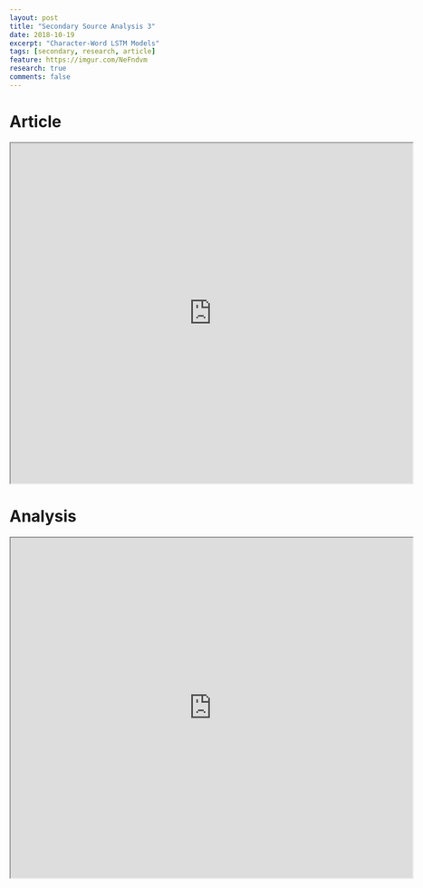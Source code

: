 ```yaml
---
layout: post
title: "Secondary Source Analysis 3"
date: 2018-10-19
excerpt: "Character-Word LSTM Models"
tags: [secondary, research, article]
feature: https://imgur.com/NeFndvm
research: true
comments: false
---
```


# Article

<iframe src="https://drive.google.com/file/d/12QHDw-DezvIo9EM4GavqZHW6GY-Yfe0L/preview" width="710" height="600"></iframe>

# Analysis

<iframe src="https://drive.google.com/file/d/1dEeKh02CjwDARfJ0fPfD2ojSX7dvWhPN/preview" width="710" height="600"></iframe>
